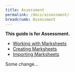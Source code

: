 ```yaml
---
title: Assessment
permalink: /docs/assessment/
breadcrumb: Assessment
---
```


**This guide is for Assessment.**

- [Working with Marksheets](working-with-marksheets)
- [Creating Marksheets](creating-marksheets)
- [Importing Marksheets](importing-marksheets)

Some change...

